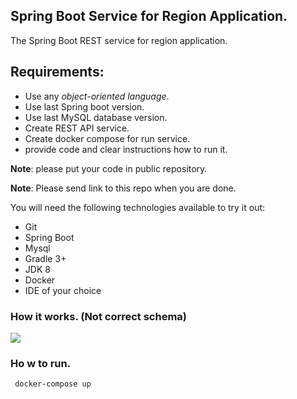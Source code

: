 ## Spring Boot Service for Region Application.

The Spring Boot REST service for region application.

## Requirements:

- Use any *object-oriented language*.
- Use last Spring boot version.
- Use last MySQL database version.
- Create REST API service.
- Create docker compose for run service.
- provide code and clear instructions how to run it.

**Note**: please put your code in public repository.

**Note**: Please send link to this repo when you are done.

You will need the following technologies available to try it out:

* Git
* Spring Boot
* Mysql
* Gradle 3+
* JDK 8
* Docker
* IDE of your choice

### How it works. (Not correct schema)
![](https://c.radikal.ru/c08/2108/48/e78d3e2723cc.png)
### Ho w to run.

``` docker-compose up```

![]()

![]()

![]()
